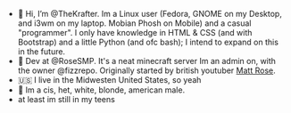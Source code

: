 - 👋 Hi, I’m @TheKrafter. Im a Linux user (Fedora, GNOME on my Desktop, and i3wm on my laptop. Mobian Phosh on Mobile) and a casual "programmer". I only have knowledge in HTML & CSS (and with Bootstrap) and a little Python (and ofc bash); I intend to expand on this in the future.
- 💼 Dev at @RoseSMP. It's a neat minecraft server Im an admin on, with the owner @fizzrepo. Originally started by british youtuber [Matt Rose](https://www.youtube.com/c/MattRoseStuff).
- 🇺🇸 I live in the Midwesten United States, so yeah
- 👱 Im a cis, het, white, blonde, american male.
- at least im still in my teens
